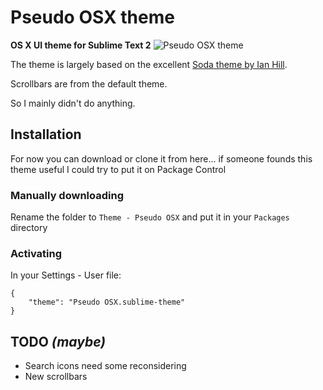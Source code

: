 # Pseudo OSX theme
**OS X UI theme for Sublime Text 2**
![Pseudo OSX theme](https://github.com/raik/st2-pseudo-osx-theme/raw/master/screenshot.png)

The theme is largely based on the excellent [Soda theme by Ian Hill](https://github.com/buymeasoda/soda-theme).

Scrollbars are from the default theme.

So I mainly didn't do anything.

## Installation

For now you can download or clone it from here... if someone founds this theme useful I could try to put it on Package Control

### Manually downloading
Rename the folder to `Theme - Pseudo OSX` and put it in your `Packages` directory

### Activating

In your Settings - User file:

    {
        "theme": "Pseudo OSX.sublime-theme"
    }

## TODO *(maybe)*

* Search icons need some reconsidering
* New scrollbars